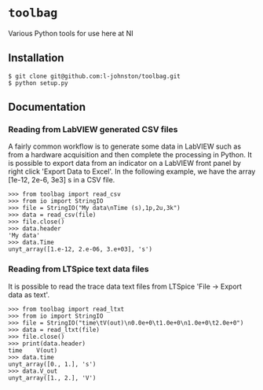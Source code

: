 # `toolbag`
Various Python tools for use here at NI

## Installation

    $ git clone git@github.com:l-johnston/toolbag.git
    $ python setup.py

## Documentation
### Reading from LabVIEW generated CSV files
A fairly common workflow is to generate some data in LabVIEW such as from
a hardware acquisition and then complete the processing in Python. It is possible to
export data from an indicator on a LabVIEW front panel by right click 'Export Data to
Excel'. In the following example, we have the array [1e-12, 2e-6, 3e3] s in a CSV file.

    >>> from toolbag import read_csv
    >>> from io import StringIO
    >>> file = StringIO("My data\nTime (s),1p,2u,3k")
    >>> data = read_csv(file)
    >>> file.close()
    >>> data.header
    'My data'
    >>> data.Time
    unyt_array([1.e-12, 2.e-06, 3.e+03], 's')

### Reading from LTSpice text data files
It is possible to read the trace data text files from LTSpice 'File -> Export data as text'.

    >>> from toolbag import read_ltxt
    >>> from io import StringIO
    >>> file = StringIO("time\tV(out)\n0.0e+0\t1.0e+0\n1.0e+0\t2.0e+0")
    >>> data = read_ltxt(file)
    >>> file.close()
    >>> print(data.header)
    time    V(out)
    >>> data.time
    unyt_array([0., 1.], 's')
    >>> data.V_out
    unyt_array([1., 2.], 'V')